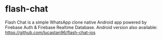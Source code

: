 # flash-chat
Flash Chat is a simple WhatsApp clone native Android app powered by Firebase Auth & Firebase Realtime Database. Android version also available: https://github.com/lucastan96/flash-chat-ios

